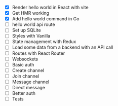 - [x] Render hello world in React with vite
- [x] Get HMR working
- [x] Add hello world command in Go
- [ ] hello world api route
- [ ] Set up SQLite
- [ ] Styles with Vanilla
- [ ] State management with Redux
- [ ] Load some data from a backend with an API call
- [ ] Routes with React Router
- [ ] Websockets
- [ ] Basic auth
- [ ] Create channel
- [ ] Join channel
- [ ] Message channel
- [ ] Direct message
- [ ] Better auth
- [ ] Tests
